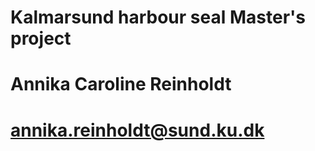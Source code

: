 # Kalmarsund harbour seal Master's project
# Annika Caroline Reinholdt
# annika.reinholdt@sund.ku.dk
